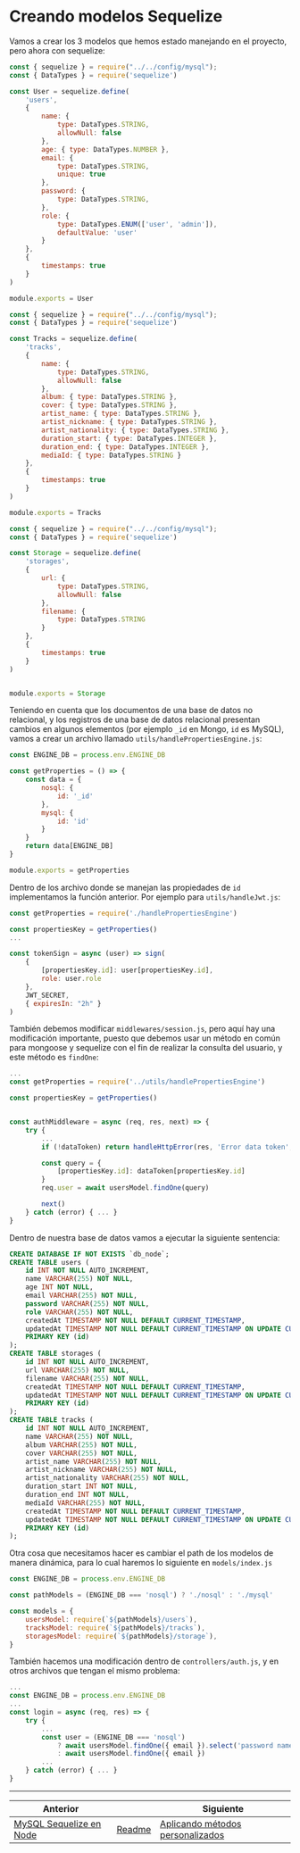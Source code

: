 # Creando modelos Sequelize

Vamos a crear los 3 modelos que hemos estado manejando en el proyecto, pero ahora con sequelize:

```js
const { sequelize } = require("../../config/mysql");
const { DataTypes } = require('sequelize')

const User = sequelize.define(
    'users',
    {
        name: {
            type: DataTypes.STRING,
            allowNull: false
        },
        age: { type: DataTypes.NUMBER },
        email: {
            type: DataTypes.STRING,
            unique: true
        },
        password: {
            type: DataTypes.STRING,
        },
        role: {
            type: DataTypes.ENUM(['user', 'admin']),
            defaultValue: 'user'
        }
    },
    {
        timestamps: true
    }
)

module.exports = User
```

```js
const { sequelize } = require("../../config/mysql");
const { DataTypes } = require('sequelize')

const Tracks = sequelize.define(
    'tracks',
    {
        name: {
            type: DataTypes.STRING,
            allowNull: false
        },
        album: { type: DataTypes.STRING },
        cover: { type: DataTypes.STRING },
        artist_name: { type: DataTypes.STRING },
        artist_nickname: { type: DataTypes.STRING },
        artist_nationality: { type: DataTypes.STRING },
        duration_start: { type: DataTypes.INTEGER },
        duration_end: { type: DataTypes.INTEGER },
        mediaId: { type: DataTypes.STRING }
    },
    {
        timestamps: true
    }
)

module.exports = Tracks
```

```js
const { sequelize } = require("../../config/mysql");
const { DataTypes } = require('sequelize')

const Storage = sequelize.define(
    'storages',
    {
        url: {
            type: DataTypes.STRING,
            allowNull: false
        },
        filename: {
            type: DataTypes.STRING
        }
    },
    {
        timestamps: true
    }
)


module.exports = Storage
```

Teniendo en cuenta que los documentos de una base de datos no relacional, y los registros de una base de datos relacional presentan cambios en algunos elementos (por ejemplo `_id` en Mongo, `id` es MySQL), vamos a crear un archivo llamado `utils/handlePropertiesEngine.js`:

```js
const ENGINE_DB = process.env.ENGINE_DB

const getProperties = () => {
    const data = {
        nosql: {
            id: '_id'
        },
        mysql: {
            id: 'id'
        }
    }
    return data[ENGINE_DB]
}

module.exports = getProperties
```

Dentro de los archivo donde se manejan las propiedades de `id` implementamos la función anterior. Por ejemplo para `utils/handleJwt.js`:

```js
const getProperties = require('./handlePropertiesEngine')

const propertiesKey = getProperties()
...

const tokenSign = async (user) => sign(
    {
        [propertiesKey.id]: user[propertiesKey.id],
        role: user.role
    },
    JWT_SECRET,
    { expiresIn: "2h" }
)
```

También debemos modificar `middlewares/session.js`, pero aquí hay una modificación importante, puesto que debemos usar un método en común para mongoose y sequelize con el fin de realizar la consulta del usuario, y este método es `findOne`:

```js
...
const getProperties = require('../utils/handlePropertiesEngine')

const propertiesKey = getProperties()


const authMiddleware = async (req, res, next) => {
    try {
        ...
        if (!dataToken) return handleHttpError(res, 'Error data token', 401)

        const query = {
            [propertiesKey.id]: dataToken[propertiesKey.id]
        }
        req.user = await usersModel.findOne(query)

        next()
    } catch (error) { ... }
}
```

Dentro de nuestra base de datos vamos a ejecutar la siguiente sentencia:

```sql
CREATE DATABASE IF NOT EXISTS `db_node`;
CREATE TABLE users (
    id INT NOT NULL AUTO_INCREMENT,
    name VARCHAR(255) NOT NULL,
    age INT NOT NULL,
    email VARCHAR(255) NOT NULL,
    password VARCHAR(255) NOT NULL,
    role VARCHAR(255) NOT NULL,
    createdAt TIMESTAMP NOT NULL DEFAULT CURRENT_TIMESTAMP,
    updatedAt TIMESTAMP NOT NULL DEFAULT CURRENT_TIMESTAMP ON UPDATE CURRENT_TIMESTAMP,
    PRIMARY KEY (id)
);
CREATE TABLE storages (
    id INT NOT NULL AUTO_INCREMENT,
    url VARCHAR(255) NOT NULL,
    filename VARCHAR(255) NOT NULL,
    createdAt TIMESTAMP NOT NULL DEFAULT CURRENT_TIMESTAMP,
    updatedAt TIMESTAMP NOT NULL DEFAULT CURRENT_TIMESTAMP ON UPDATE CURRENT_TIMESTAMP,
    PRIMARY KEY (id)
);
CREATE TABLE tracks (
    id INT NOT NULL AUTO_INCREMENT,
    name VARCHAR(255) NOT NULL,
    album VARCHAR(255) NOT NULL,
    cover VARCHAR(255) NOT NULL,
    artist_name VARCHAR(255) NOT NULL,
    artist_nickname VARCHAR(255) NOT NULL,
    artist_nationality VARCHAR(255) NOT NULL,
    duration_start INT NOT NULL,
    duration_end INT NOT NULL,
    mediaId VARCHAR(255) NOT NULL,
    createdAt TIMESTAMP NOT NULL DEFAULT CURRENT_TIMESTAMP,
    updatedAt TIMESTAMP NOT NULL DEFAULT CURRENT_TIMESTAMP ON UPDATE CURRENT_TIMESTAMP,
    PRIMARY KEY (id)
);
```

Otra cosa que necesitamos hacer es cambiar el path de los modelos de manera dinámica, para lo cual haremos lo siguiente en `models/index.js`

```js
const ENGINE_DB = process.env.ENGINE_DB

const pathModels = (ENGINE_DB === 'nosql') ? './nosql' : './mysql'

const models = {
    usersModel: require(`${pathModels}/users`),
    tracksModel: require(`${pathModels}/tracks`),
    storagesModel: require(`${pathModels}/storage`),
}
```

También hacemos una modificación dentro de `controllers/auth.js`, y en otros archivos que tengan el mismo problema:

```js
...
const ENGINE_DB = process.env.ENGINE_DB
...
const login = async (req, res) => {
    try {
        ...
        const user = (ENGINE_DB === 'nosql') 
            ? await usersModel.findOne({ email }).select('password name role email')
            : await usersModel.findOne({ email })
        ...
    } catch (error) { ... }
}
```

___
| Anterior                |                        | Siguiente                                                  |
| ----------------------- | ---------------------- | ---------------------------------------------------------- |
| [MySQL Sequelize en Node](21_MySQL_Sequelize_Node.md) | [Readme](../README.md) | [Aplicando métodos personalizados](23_Aplicando_Metodos_Personalizados.md) |
